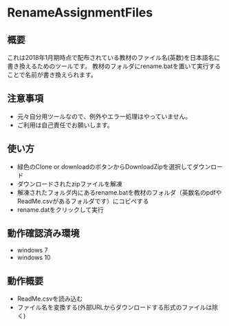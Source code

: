 # RenameAssignmentFiles

概要
------

これは2018年1月期時点で配布されている教材のファイル名(英数)を日本語名に書き換えるためのツールです。
教材のフォルダにrename.batを置いて実行することで名前が書き換えられます。

注意事項
-----

* 元々自分用ツールなので、例外やエラー処理はやっていません。
* ご利用は自己責任でお願いします。

使い方
-----

* 緑色のClone or downloadのボタンからDownloadZipを選択してダウンロード
* ダウンロードされたzipファイルを解凍
* 解凍されたフォルダ内にあるrename.batを教材のフォルダ（英数名のpdfやReadMe.csvがあるフォルダです）にコピペする
* rename.datをクリックして実行


動作確認済み環境
-------

* windows 7                                                                                                                                          
* windows 10
 
動作概要
-------

* ReadMe.csvを読み込む
* ファイル名を変換する(外部URLからダウンロードする形式のファイルは除く)

